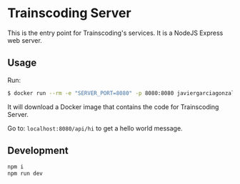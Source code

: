 # Trainscoding Server

This is the entry point for Trainscoding's services. It is a NodeJS Express web server.

## Usage

Run:

``` sh
$ docker run --rm -e "SERVER_PORT=8080" -p 8080:8080 javiergarciagonzalez/trainscoding-server
```

It will download a Docker image that contains the code for Trainscoding Server.

Go to: `localhost:8080/api/hi` to get a hello world message.

## Development

``` sh
npm i
npm run dev
```

